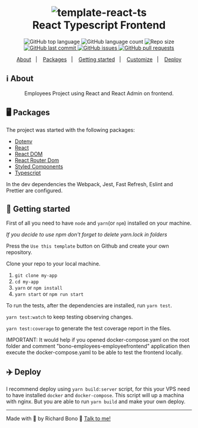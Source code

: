 <h1 align="center">
    <img alt="template-react-ts" src="https://res.cloudinary.com/zagatti/image/upload/v1595947810/readme/react-ts-template/Al9qmDn_j0eiug.png" />
    <br>
   React Typescript Frontend
</h1>

<p align="center">
  <img alt="GitHub top language" src="https://img.shields.io/github/languages/top/richiebono/employees-frontend?style=plastic">

  <img alt="GitHub language count" src="https://img.shields.io/github/languages/count/richiebono/employees-frontend?style=plastic">

  <img alt="Repo size" src="https://img.shields.io/github/repo-size/richiebono/employees-frontend?style=plastic">

  <a href="https://github.com/richiebono/employees-frontend/commits/main">
    <img alt="GitHub last commit" src="https://img.shields.io/github/last-commit/richiebono/employees-frontend?style=plastic">
  </a>

  <a href="https://github.com/richiebono/employees-frontend/issues">
    <img alt="GitHub issues" src="https://img.shields.io/github/issues/richiebono/employees-frontend?style=plastic">
  </a>

  <a href="https://github.com/richiebono/employees-frontend/pulls">
    <img alt="GitHub pull requests" src="https://img.shields.io/github/issues-pr/richiebono/employees-frontend?style=plastic">
  </a>
</p>

<p align="center">
  <a href="#ℹ%EF%B8%8F-about">About</a>&nbsp;&nbsp;&nbsp;|&nbsp;&nbsp;&nbsp;
  <a href="#-packages">Packages</a>&nbsp;&nbsp;&nbsp;|&nbsp;&nbsp;&nbsp;
  <a href="#-getting-started">Getting started</a>&nbsp;&nbsp;&nbsp;|&nbsp;&nbsp;&nbsp;
  <a href="#%EF%B8%8F-customize">Customize</a>&nbsp;&nbsp;&nbsp;|&nbsp;&nbsp;&nbsp;
  <a href="#-deploy">Deploy</a>
</p>

## ℹ️ About

<div align="center">

  <p align="center">
    Employees Project using React and React Admin on frontend.
  </p>

</div>

## 🖥 Packages

The project was started with the following packages:

- [Dotenv](http://npmjs.com/package/dotenv)
- [React](https://pt-br.reactjs.org/)
- [React DOM](https://pt-br.reactjs.org/docs/react-dom.html)
- [React Router Dom](https://reacttraining.com/react-router/web/)
- [Styled Components](https://styled-components.com/)
- [Typescript](https://www.typescriptlang.org/)

In the dev dependencies the Webpack, Jest, Fast Refresh, Eslint and Prettier are configured.

## 🚀 Getting started

First of all you need to have `node` and `yarn`(or `npm`) installed on your machine.

_If you decide to use npm don't forget to delete yarn.lock in folders_

Press the `Use this template` button on Github and create your own repository.

Clone your repo to your local machine.

1. `git clone my-app`
2. `cd my-app`
3. `yarn` or `npm install`
4. `yarn start` or `npm run start`

To run the tests, after the dependencies are installed, run `yarn test`.

`yarn test:watch` to keep testing observing changes.

`yarn test:coverage` to generate the test coverage report in the files.

IMPORTANT: It would help if you opened docker-compose.yaml on the root folder and comment "bono-employees-employeefrontend" application then execute the docker-compose.yaml to be able to test the frontend locally.

## ✈️ Deploy

I recommend deploy using `yarn build:server` script, for this your VPS need to
have installed `docker` and `docker-compose`. This script will up a machina with
nginx. But you are able to run `yarn build` and make your own deploy.

---

Made with 💟 by Richard Bono 👋 [Talk to me!](https://www.linkedin.com/in/richard-bono-75418818/)
